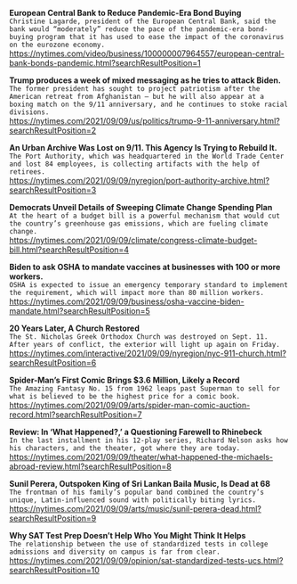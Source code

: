 **European Central Bank to Reduce Pandemic-Era Bond Buying**\
`Christine Lagarde, president of the European Central Bank, said the bank would “moderately” reduce the pace of the pandemic-era bond-buying program that it has used to ease the impact of the coronavirus on the eurozone economy.`\
https://nytimes.com/video/business/100000007964557/european-central-bank-bonds-pandemic.html?searchResultPosition=1

**Trump produces a week of mixed messaging as he tries to attack Biden.**\
`The former president has sought to project patriotism after the American retreat from Afghanistan — but he will also appear at a boxing match on the 9/11 anniversary, and he continues to stoke racial divisions.`\
https://nytimes.com/2021/09/09/us/politics/trump-9-11-anniversary.html?searchResultPosition=2

**An Urban Archive Was Lost on 9/11. This Agency Is Trying to Rebuild It.**\
`The Port Authority, which was headquartered in the World Trade Center and lost 84 employees, is collecting artifacts with the help of retirees.`\
https://nytimes.com/2021/09/09/nyregion/port-authority-archive.html?searchResultPosition=3

**Democrats Unveil Details of Sweeping Climate Change Spending Plan**\
`At the heart of a budget bill is a powerful mechanism that would cut the country’s greenhouse gas emissions, which are fueling climate change.`\
https://nytimes.com/2021/09/09/climate/congress-climate-budget-bill.html?searchResultPosition=4

**Biden to ask OSHA to mandate vaccines at businesses with 100 or more workers.**\
`OSHA is expected to issue an emergency temporary standard to implement the requirement, which will impact more than 80 million workers.`\
https://nytimes.com/2021/09/09/business/osha-vaccine-biden-mandate.html?searchResultPosition=5

**20 Years Later, A Church Restored**\
`The St. Nicholas Greek Orthodox Church was destroyed on Sept. 11. After years of conflict, the exterior will light up again on Friday.`\
https://nytimes.com/interactive/2021/09/09/nyregion/nyc-911-church.html?searchResultPosition=6

**Spider-Man’s First Comic Brings $3.6 Million, Likely a Record**\
`The Amazing Fantasy No. 15 from 1962 leaps past Superman to sell for what is believed to be the highest price for a comic book.`\
https://nytimes.com/2021/09/09/arts/spider-man-comic-auction-record.html?searchResultPosition=7

**Review: In ‘What Happened?,’ a Questioning Farewell to Rhinebeck**\
`In the last installment in his 12-play series, Richard Nelson asks how his characters, and the theater, got where they are today.`\
https://nytimes.com/2021/09/09/theater/what-happened-the-michaels-abroad-review.html?searchResultPosition=8

**Sunil Perera, Outspoken King of Sri Lankan Baila Music, Is Dead at 68**\
`The frontman of his family’s popular band combined the country’s unique, Latin-influenced sound with politically biting lyrics.`\
https://nytimes.com/2021/09/09/arts/music/sunil-perera-dead.html?searchResultPosition=9

**Why SAT Test Prep Doesn’t Help Who You Might Think It Helps**\
`The relationship between the use of standardized tests in college admissions and diversity on campus is far from clear. `\
https://nytimes.com/2021/09/09/opinion/sat-standardized-tests-ucs.html?searchResultPosition=10


